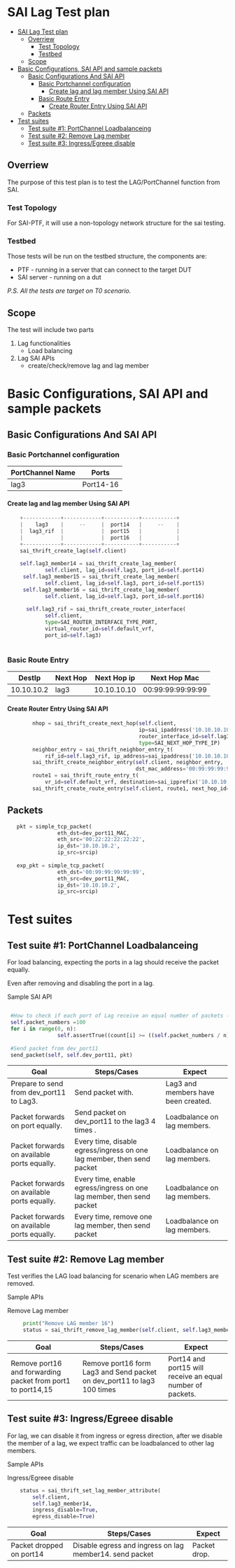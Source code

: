 # SAI Lag Test plan
- [SAI Lag Test plan](#sai-lag-test-plan)
  - [Overriew](#overriew)
    - [Test Topology](#test-topology)
    - [Testbed](#testbed)
  - [Scope](#scope)
- [Basic Configurations, SAI API and sample packets](#basic-configurations-sai-api-and-sample-packets)
  - [Basic Configurations And SAI API](#basic-configurations-and-sai-api)
    - [Basic Portchannel configuration](#basic-portchannel-configuration)
      - [Create lag and lag member Using SAI API](#create-lag-and-lag-member-using-sai-api)
    - [Basic Route Entry](#basic-route-entry)
      - [Create Router Entry Using SAI API](#create-router-entry-using-sai-api)
  - [Packets](#packets)
- [Test suites](#test-suites)
  - [Test suite #1: PortChannel Loadbalanceing](#test-suite-1-portchannel-loadbalanceing)
  - [Test suite #2: Remove Lag member](#test-suite-2-remove-lag-member)
  - [Test suite #3: Ingress/Egreee disable](#test-suite-3-ingressegreee-disable)
## Overriew
The purpose of this test plan is to test the LAG/PortChannel function from SAI.

### Test Topology
For SAI-PTF, it will use a non-topology network structure for the sai testing. 

### Testbed
Those tests will be run on the testbed structure, the components are:
* PTF - running in a server that can connect to the target DUT
* SAI server - running on a dut

*P.S. All the tests are target on T0 scenario.*

## Scope
The test will include two parts
1. Lag functionalities
   - Load balancing
2. Lag SAI APIs
   - create/check/remove lag and lag member


# Basic Configurations, SAI API and sample packets

## Basic Configurations And SAI API
### Basic Portchannel configuration
|PortChannel Name|Ports|
|-|-|
| lag3  |Port14-16|
#### Create lag and lag member Using SAI API
```Python
    +------------+------------+-----------+-----------+
    |    lag3    |     --     |  port14   |     --    |
    |  lag3_rif  |            |  port15   |           |
    |            |            |  port16   |           |
    +------------+------------+-----------+-----------+
    sai_thrift_create_lag(self.client)
    
    self.lag3_member14 = sai_thrift_create_lag_member(
            self.client, lag_id=self.lag3, port_id=self.port14)
     self.lag3_member15 = sai_thrift_create_lag_member(
            self.client, lag_id=self.lag3, port_id=self.port15)
     self.lag3_member16 = sai_thrift_create_lag_member(
            self.client, lag_id=self.lag3, port_id=self.port16)
           
      self.lag3_rif = sai_thrift_create_router_interface(
            self.client,
            type=SAI_ROUTER_INTERFACE_TYPE_PORT,
            virtual_router_id=self.default_vrf,
            port_id=self.lag3)
      
```

### Basic Route Entry

|DestIp|Next Hop |Next Hop ip|Next Hop Mac|
|-|-|-|-|
|10.10.10.2|lag3|10.10.10.10|00:99:99:99:99:99|

#### Create Router Entry Using SAI API
```Python
        nhop = sai_thrift_create_next_hop(self.client,
                                          ip=sai_ipaddress('10.10.10.10'),
                                          router_interface_id=self.lag3_rif,
                                          type=SAI_NEXT_HOP_TYPE_IP)
        neighbor_entry = sai_thrift_neighbor_entry_t(
            rif_id=self.lag3_rif, ip_address=sai_ipaddress('10.10.10.10'))
        sai_thrift_create_neighbor_entry(self.client, neighbor_entry,
                                         dst_mac_address='00:99:99:99:99:99')
        route1 = sai_thrift_route_entry_t(
            vr_id=self.default_vrf, destination=sai_ipprefix('10.10.10.2/32'))
        sai_thrift_create_route_entry(self.client, route1, next_hop_id=nhop)

```
## Packets
```Python
   pkt = simple_tcp_packet(
                eth_dst=dev_port11_MAC,
                eth_src='00:22:22:22:22:22',
                ip_dst='10.10.10.2',
                ip_src=srcip) 
                
   exp_pkt = simple_tcp_packet(
                eth_dst='00:99:99:99:99:99',
                eth_src=dev_port11_MAC,
                ip_dst='10.10.10.2',
                ip_src=srcip)
```

# Test suites
## Test suite #1: PortChannel Loadbalanceing
For load balancing, expecting the ports in a lag should receive the packet equally.

Even after removing and disabling the port in a lag.

Sample SAI API
```python

 #How to check if each port of Lag receive an equal number of packets (if we have n members in a Lag)
 self.packet_numbers =100
 for i in range(0, n):
                self.assertTrue((count[i] >= ((self.packet_numbers / n) * 0.7)),
 
 #Send packet from dev_port11
 send_packet(self, self.dev_port11, pkt)

```

|  Goal| Steps/Cases  | Expect  |
|-|-|-|
| Prepare to send from dev_port11 to Lag3.| Send packet with.| Lag3 and members have been created.|
| Packet forwards on port equally.| Send packet on dev_port11 to the lag3  4 times .| Loadbalance on lag members.|
| Packet forwards on available ports equally.| Every time, disable egress/ingress on one lag member, then send packet | Loadbalance on lag members.|
| Packet forwards on available ports equally.| Every time, enable egress/ingress on one lag member, then send packet | Loadbalance on lag members.|
| Packet forwards on available ports equally.| Every time, remove one lag member, then send packet | Loadbalance on lag members.|

## Test suite #2: Remove Lag member 
Test verifies the LAG load balancing for scenario when LAG members are removed.

Sample APIs

Remove Lag member
```python
     print("Remove LAG member 16")
     status = sai_thrift_remove_lag_member(self.client, self.lag3_member16)
```
| Goal | Steps/Cases | Expect  |
|-|-|-|
|Remove port16 and forwarding packet from port1 to port14,15|Remove port16 form Lag3 and Send packet on dev_port11 to lag3 100 times| Port14 and port15 will receive an equal number of packets.|


## Test suite #3: Ingress/Egreee disable
For lag, we can disable it from ingress or egress direction, after we disable the member of a lag, we expect traffic can be loadbalanced to other lag members.

Sample APIs

Ingress/Egreee disable
```python
    status = sai_thrift_set_lag_member_attribute(
        self.client,
        self.lag3_member14,
        ingress_disable=True,
        egress_disable=True)

```
| Goal | Steps/Cases | Expect  |
|-|-|-|
|Packet dropped on port14| Disable egress and ingress on lag member14. send packet | Packet drop.|
